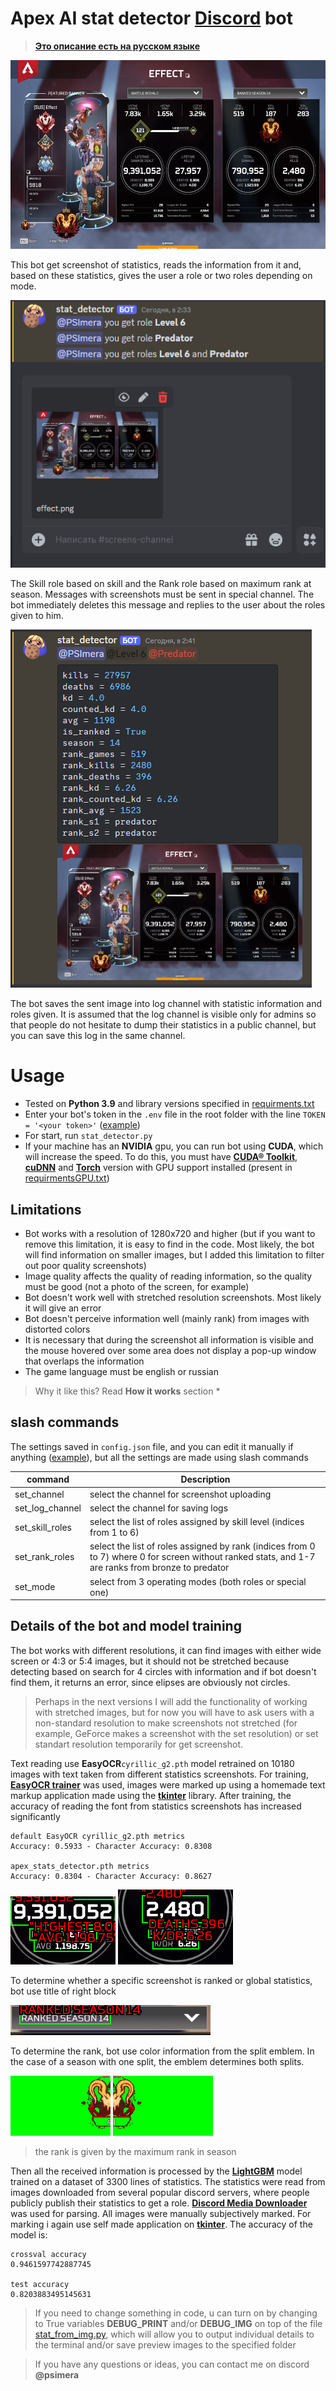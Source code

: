 # Apex AI stat detector [Discord] bot

> **[Это описание есть на русском языке](README-RU.MD)**

<img src="images/effect.png" width="560" height="302"/>

This bot get screenshot of statistics, reads the information from it and, based on these statistics, gives the user a role or two roles depending on mode.

![Statistics Channel](images/stat_channel.png)

The Skill role based on skill and the Rank role based on maximum rank at season.
Messages with screenshots must be sent in special channel. The bot immediately deletes this message and replies to the user about the roles given to him.

![Log Channel](images/log_channel.png)

The bot saves the sent image into log channel with statistic information and roles given. It is assumed that the log channel is visible only for admins so that people do not hesitate to dump their statistics in a public channel, but you can save this log in the same channel.

# Usage

- Tested on **Python 3.9** and library versions specified in [requirments.txt](requirments.txt)
- Enter your bot's token in the `.env` file in the root folder with the line `TOKEN = '<your token>'` ([example](.env.example))
- For start, run `stat_detector.py`
- If your machine has an **NVIDIA** gpu, you can run bot using **CUDA**, which will increase the speed. To do this, you must have **[CUDA® Toolkit]**, **[cuDNN]** and **[Torch]** version with GPU support installed (present in [requirmentsGPU.txt](requirmentsGPU.txt))

## Limitations

- Bot works with a resolution of 1280x720 and higher (but if you want to remove this limitation, it is easy to find in the code. Most likely, the bot will find information on smaller images, but I added this limitation to filter out poor quality screenshots)
- Image quality affects the quality of reading information, so the quality must be good (not a photo of the screen, for example)
- Bot doesn't work well with stretched resolution screenshots. Most likely it will give an error
- Bot doesn't perceive information well (mainly rank) from images with distorted colors
- It is necessary that during the screenshot all information is visible and the mouse hovered over some area does not display a pop-up window that overlaps the information
- The game language must be english or russian

> Why it like this? Read **How it works** section *

## slash commands
The settings saved in `config.json` file, and you can edit it manually if anything ([example](config_example.json)), but all the settings are made using slash commands

| command | Description |
|---------- |--------------------------------|
| set_channel | select the channel for screenshot uploading |
| set_log_channel | select the channel for saving logs |
| set_skill_roles | select the list of roles assigned by skill level (indices from 1 to 6) |
| set_rank_roles | select the list of roles assigned by rank (indices from 0 to 7) where 0 for screen without ranked stats, and 1-7 are ranks from bronze to predator |
| set_mode | select from 3 operating modes (both roles or special one) |

## Details of the bot and model training

The bot works with different resolutions, it can find images with either wide screen or 4:3 or 5:4 images, but it should not be stretched because detecting based on search for 4 circles with information and if bot doesn't find them, it returns an error, since elipses are obviously not circles.
> Perhaps in the next versions I will add the functionality of working with stretched images, but for now you will have to ask users with a non-standard resolution to make screenshots not stretched (for example, GeForce makes a screenshot with the set resolution) or set standart resolution temporarily for get screenshot.

Text reading use **EasyOCR** ​​`cyrillic_g2.pth` model retrained on 10180 images with text taken from different statistics screenshots.
For training, **[EasyOCR trainer]** was used, images were marked up using a homemade text markup application made using the **[tkinter]** library. After training, the accuracy of reading the font from statistics screenshots has increased significantly

```
default EasyOCR cyrillic_g2.pth metrics
Accuracy: 0.5933 - Character Accuracy: 0.8308

apex_stats_detector.pth metrics
Accuracy: 0.8304 - Character Accuracy: 0.8627
```
![Damage](images\damage-annot.png)
![KD](images\kd-annot.png)

To determine whether a specific screenshot is ranked or global statistics, bot use title of right block

![Title](images\title-annot.png)

To determine the rank, bot use color information from the split emblem. In the case of a season with one split, the emblem determines both splits.

![Split 1](images\split_1.png)
![Split 2](images\split_2.png)

> the rank is given by the maximum rank in season

Then all the received information is processed by the **[LightGBM]** model trained on a dataset of 3300 lines of statistics. The statistics were read from images downloaded from several popular discord servers, where people publicly publish their statistics to get a role. **[Discord Media Downloader]** was used for parsing. All images were manually subjectively marked. For marking i again use self made application on **[tkinter]**. The accuracy of the model is:
```
crossval accuracy
0.9461597742887745

test accuracy
0.8203883495145631
```

> If you need to change something in code, u can turn on by changing to True variables **DEBUG_PRINT** and/or **DEBUG_IMG** on top of the file [stat_from_img.py](stat_from_img.py), which will allow you to output individual details to the terminal and/or save preview images to the specified folder

> If you have any questions or ideas, you can contact me on discord **@psimera**

[Discord]: https://discordapp.com/
[DiscordDevelopers]: https://discordapp.com/developers/applications/
[CUDA® Toolkit]: https://developer.nvidia.com/cuda-toolkit
[cuDNN]: https://developer.nvidia.com/cudnn
[Torch]: https://pytorch.org/get-started/locally/
[EasyOCR trainer]: https://github.com/JaidedAI/EasyOCR
[tkinter]: https://docs.python.org/3/library/tkinter.html
[LightGBM]: https://lightgbm.readthedocs.io/en/stable/
[Discord Media Downloader]: https://github.com/gageirwin/Discord-Media-Downloader
